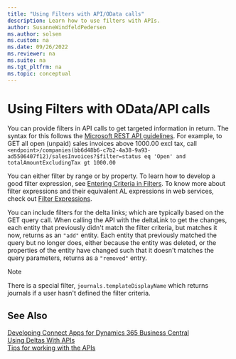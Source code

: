 ```yaml
---
title: "Using Filters with API/OData calls"
description: Learn how to use filters with APIs.
author: SusanneWindfeldPedersen
ms.author: solsen
ms.custom: na
ms.date: 09/26/2022
ms.reviewer: na
ms.suite: na
ms.tgt_pltfrm: na
ms.topic: conceptual
---
```


# Using Filters with OData/API calls

You can provide filters in API calls to get targeted information in return. The syntax for this follows the [Microsoft REST API guidelines](https://github.com/Microsoft/api-guidelines/blob/master/Guidelines.md#97-filtering). For example, to GET all open (unpaid) sales invoices above 1000.00 excl tax, call `<endpoint>/companies(bb6d48b6-c7b2-4a38-9a93-ad5506407f12)/salesInvoices?$filter=status eq 'Open' and totalAmountExcludingTax gt 1000.00`

You can either filter by range or by property. To learn how to develop a good filter expression, see [Entering Criteria in Filters](../developer/devenv-entering-criteria-in-filters.md). To know more about filter expressions and their equivalent AL expressions in web services, check out [Filter Expressions](../webservices/use-filter-expressions-in-odata-uris.md#filter-expressions).

You can include filters for the delta links; which are typically based on the GET query call. When calling the API with the deltaLink to get the changes, each entity that previously didn't match the filter criteria, but matches it now, returns as an `"add"` entity. Each entity that previously matched the query but no longer does, either because the entity was deleted, or the properties of the entity have changed such that it doesn't matches the query parameters, returns as a `"removed"` entry.

>[!Note]
> There is a special filter, `journals.templateDisplayName` which returns journals if a user hasn't defined the filter criteria.


## See Also
[Developing Connect Apps for Dynamics 365 Business Central](devenv-develop-connect-apps.md)  
[Using Deltas With APIs](devenv-connect-apps-delta.md)  
[Tips for working with the APIs](devenv-connect-apps-tips.md)  


